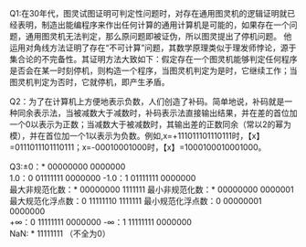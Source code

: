    Q1:在30年代，图灵试图证明可判定性问题时，对存在通用图灵机的逻辑证明就已经表明，制造出能编程序来作出任何计算的通用计算机是可能的，如果存在一个问题，通用图灵机无法判定，那么原问题即被证伪，所以图灵提出了停机问题。 他运用对角线方法证明了存在“不可计算”问题，其数学原理类似于理发师悖论，源于集合论的不完备性。其证明方法大致如下：假定存在一个图灵机能够判定任何程序是否会在某一时刻停机，则构造一个程序，当图灵机判定为是时，它继续工作；当图灵机判定为否时，它就停机，即产生矛盾。
   
   Q2：为了在计算机上方便地表示负数，人们创造了补码。简单地说，补码就是一种同余表示法，当被减数大于减数时，补码表示法直接输出结果，并在差的首位加一个0以表示为正数；当减数大于被减数时，其输出差的正数同余（常以2的幂为模），并在首位加一个1以表示为负数。例如,x=+111011101110111时，【x】=0111011101110111；x=-00010001000时，【x】=1000100010001000。
   
   Q3:±0：* 00000000 0000000   
   1.0：0 01111111 0000000          -1.0：1 01111111 0000000    
   最大非规范化数：* 00000000 1111111         最小非规范化数：* 00000000 0000001    
   最大规范化浮点数：0 11111110 1111111       最小规范化浮点数：0 00000001 0000000     
   +∞：0 11111111 0000000        -∞：1 11111111 0000000    
   NaN: * 11111111 （不全为0）
